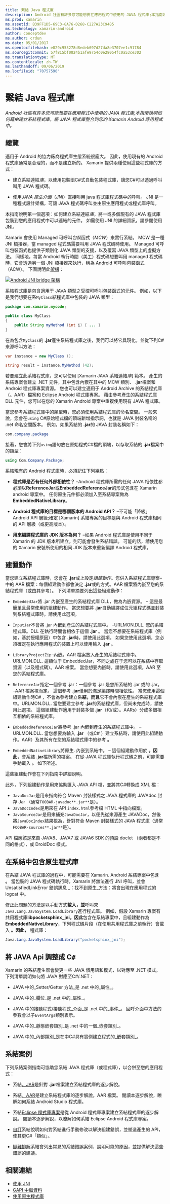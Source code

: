 ```yaml
---
title: 繫結 Java 程式庫
description: Android 社區有許多您可能想要在應用程式中使用的 JAVA 程式庫;本指南說明如何藉由建立系結程式庫，將 JAVA 程式庫整合到您的 Xamarin Android 應用程式中。
ms.prod: xamarin
ms.assetid: B39FF1D5-69C3-8A76-D268-C227A23C9485
ms.technology: xamarin-android
author: conceptdev
ms.author: crdun
ms.date: 05/01/2017
ms.openlocfilehash: e829c953278d8edeb697d27da8e3707ee1c91784
ms.sourcegitcommit: 57f815bf0024b1afe9754c0e28054fc0a53ce302
ms.translationtype: MT
ms.contentlocale: zh-TW
ms.lasthandoff: 09/06/2019
ms.locfileid: "70757590"
---
```

# <a name="binding-a-java-library"></a>繫結 Java 程式庫

_Android 社區有許多您可能想要在應用程式中使用的 JAVA 程式庫;本指南說明如何藉由建立系結程式庫，將 JAVA 程式庫整合到您的 Xamarin Android 應用程式中。_

## <a name="overview"></a>總覽

適用于 Android 的協力廠商程式庫生態系統很龐大。 因此，使用現有的 Android 程式庫通常是合理的，而不是建立新的。 Xamarin 提供兩種使用這些程式庫的方式：

- 建立系結連結*庫*，以使用包裝函C#式自動包裝程式庫，讓您C#可以透過呼叫叫用 JAVA 程式碼。

- 使用*JAVA 原生介面*（*JNI*）直接叫用 java 程式庫程式碼中的呼叫。 JNI 是一種程式設計架構，可讓 JAVA 程式碼呼叫並由原生應用程式或程式庫呼叫。

本指南說明第一個選項：如何建立系結連結*庫*，將一或多個現有的 JAVA 程式庫包裝到您的應用程式中可以連結的元件。 如需使用 JNI 的詳細資訊，請參閱使用[JNI](~/android/platform/java-integration/working-with-jni.md)。

Xamarin 會使用 Managed 可呼叫*包裝*函式（*MCW*）來實行系結。 MCW 是一種 JNI 橋接器，當 managed 程式碼需要叫用 JAVA 程式碼時使用。 Managed 可呼叫包裝函式也提供子類別化 JAVA 類型的支援，以及覆寫 JAVA 類型上的虛擬方法。 同樣地，每當 Android 執行時間（美工）程式碼想要叫用 managed 程式碼時，它會透過另一個 JNI 橋接器來執行，稱為 Android 可呼叫包裝函式（ACW）。 下圖說明此[架構](~/android/internals/architecture.md)：

[![Android JNI bridge 架構](images/architecture.png)](images/architecture.png#lightbox)

系結程式庫是包含適用于 JAVA 類型之受控可呼叫包裝函式的元件。 例如，以下是我們想要在系`MyClass`結程式庫中包裝的 JAVA 類型：

```java
package com.xamarin.mycode;

public class MyClass
{
    public String myMethod (int i) { ... }
}
```

在為包含`MyClass`的 **.jar**產生系結程式庫之後，我們可以將它具現化，並從下列C#來源呼叫方法：

```csharp
var instance = new MyClass ();

string result = instance.MyMethod (42);
```

若要建立此系結程式庫，您可以使用 [Xamarin JAVA 系結連結*庫*] 範本。 產生的系結專案會建立 .NET 元件，其中包含內嵌在其中的 MCW 類別、 **.jar**檔案和 Android 程式庫專案資源。 您也可以建立適用于 Android Archive 的系結程式庫（。AAR）檔案和 Eclipse Android 程式庫專案。 藉由參考產生的系結程式庫 DLL 元件，您可以在您的 Xamarin Android 專案中重複使用現有 JAVA 程式庫。

當您參考系結程式庫中的類型時，您必須使用系結程式庫的命名空間。 一般來說，您會在`using` C#原始程式檔的頂端新增指示詞，也就是 JAVA 封裝名稱的 .net 命名空間版本。 例如，如果系結的 **.jar**的 JAVA 封裝名稱如下：

```csharp
com.company.package
```

接著，您會將下列`using`語句放在原始程式C#檔的頂端，以存取系結的 **.jar**檔案中的類型：

```csharp
using Com.Company.Package;
```

系結現有的 Android 程式庫時，必須記住下列幾點：

- **程式庫是否有任何外部相依性？** &ndash;Android 程式庫所需的任何 JAVA 相依性都必須以**ReferenceJar**或**EmbeddedReferenceJar**的形式包含在 Xamarin android 專案中。 任何原生元件都必須加入至系結專案做為**EmbeddedNativeLibrary**。  

- **Android 程式庫的目標是哪個版本的 Android API？** &ndash;不可能「降級」 Android API 層級;確定 [Xamarin] 系結專案的目標是與 Android 程式庫相同的 API 層級（或更高版本）。

- **用來編譯程式庫的 JDK 版本為何？** &ndash;如果 Android 程式庫是使用不同于 Xamarin 的 JDK 版本所建立，則可能會發生系結錯誤。 可能的話，請使用您的 Xamarin 安裝所使用的相同 JDK 版本來重新編譯 Android 程式庫。

## <a name="build-actions"></a>建置動作

當您建立系結程式庫時，您會在 **.jar**或上設定*組建動作*。您併入系結程式庫專案&ndash;中的 AAR 檔案：每個組建動作都會決定 **.jar**或的方式。AAR 檔案將內嵌至您的系結程式庫（或由其參考）。 下列清單摘要列出這些組建動作：

- `EmbeddedJar`將 .jar 內嵌至產生的系結程式庫 DLL，做為內嵌資源。 &ndash; 這是最簡單且最常使用的組建動作。 當您想要將 **.jar**自動編譯成位元組程式碼並封裝到系結程式庫時，請使用此選項。

- `InputJar`不會將 .jar 內嵌到產生的系結程式庫中。 &ndash;URLMON.DLL. 您的系結程式庫。DLL 在執行時間會相依于這個 **.jar** 。 當您不想要在系結程式庫（例如，基於授權原因）中包含 **.jar**時，請使用此選項。 如果您使用此選項，您必須確定在執行應用程式的裝置上可以使用輸入 **.jar** 。

- `LibraryProjectZip`&ndash;內嵌。AAR 檔案放入產生的系結程式庫中。URLMON.DLL. 這類似于 EmbeddedJar，不同之處在于您可以在系結中存取資源（以及程式碼）。AAR 檔案。 當您想要內嵌時，請使用此選項。AAR 至您的系結程式庫。

- `ReferenceJar`指定一個參考 .jar：一個參考 .jar 是您所系結的 .jar 或的 .jar。 &ndash;AAR 檔案視而定。 這個參考 **.jar**僅用於滿足編譯時間相依性。 當您使用這個組建動作時C# ，不會為參考建立系**結，而且**它不會內嵌在產生的系結程式庫中。URLMON.DLL. 當您要建立參考 **.jar**的系結程式庫，但尚未完成時，請使用此選項。 這個組建動作適用于封裝多個 **.jar**（和/或）。AARs）分成多個相互相依的系結程式庫。

- `EmbeddedReferenceJar`將參考 .jar 內嵌到產生的系結程式庫中。 &ndash;URLMON.DLL. 當您想要為輸入 **.jar** （或C# ）建立系結時，請使用此組建動作。AAR）及其所有在您的系結程式庫中的參考 **。**

- `EmbeddedNativeLibrary`將原生. 內嵌到系結中。 &ndash; 這個組建動作用於 **。因此**，會系結 **.jar**檔所需的檔案。 在從 JAVA 程式庫執行程式碼之前，可能需要手動載入 **。** 如下所述。

這些組建動作會在下列指南中詳細說明。

此外，下列組建動作是用來協助匯入 JAVA API 檔，並將其C#轉換成 XML 檔：

- `JavaDocJar`是用來指向符合 Maven 封裝樣式之 JAVA 程式庫的 JAVAdoc 封存 Jar （通常`FOOBAR-javadoc**.jar**`是）。
- `JavaDocIndex`是用來在 API `index.html`參考檔 HTML 中指向檔案。
- `JavaSourceJar`是用來補充`JavaDocJar`，以便先從來源產生 JAVADoc，然後將`JavaDocIndex`結果視為，針對符合 Maven 封裝樣式的 JAVA 程式庫（通常`FOOBAR-sources**.jar**`是）。

API 檔應該是來自 JAVA8、JAVA7 或 JAVA6 SDK 的預設 doclet （兩者都是不同的格式），或 DroidDoc 樣式。

## <a name="including-a-native-library-in-a-binding"></a>在系結中包含原生程式庫

在系結 JAVA 程式庫的過程中，可能需要在 Xamarin. Android 系結專案中包含 **。** 當包裝的 JAVA 程式碼執行時，Xamarin 將無法進行 JNI 呼叫，並會 UnsatisfiedLinkError 錯誤訊息 _：找不到原生_方法：將會出現在應用程式的 logcat 中。

修正此問題的方法是以手動方式**載入，並**呼叫來`Java.Lang.JavaSystem.LoadLibrary`進行程式庫。 例如，假設 Xamarin 專案有共用程式庫**libpocketsphinx_jni。因此**包含在系結專案中，且組建動作為**EmbeddedNativeLibrary**，下列程式碼片段（在使用共用程式庫之前執行）會載入 **。因此，** 程式庫：

```csharp
Java.Lang.JavaSystem.LoadLibrary("pocketsphinx_jni");
```

## <a name="adapting-java-apis-to-ceparsl"></a>將 JAVA Api 調整成 C&eparsl;

Xamarin 的系結產生器會變更一些 JAVA 慣用語和模式，以對應至 .NET 模式。 下列清單說明如何將 JAVA 對應至C#/.NET：

- JAVA 中的_Setter/Getter 方法_是 .net 中的_屬性_。

- JAVA 中的_欄位_是 .net 中的_屬性_。

- JAVA 中的接聽程式/接聽程式_介面_是 .net 中的_事件_。 回呼介面中方法的參數會以子`EventArgs`類別表示。

- JAVA 中的_靜態嵌套類別_是 .net 中的一個_嵌套類別_。

- JAVA 中的_內部類別_是在中C#具有實例建立程式的_嵌套類別_。

## <a name="binding-scenarios"></a>系結案例

下列系結案例指南可協助您系結 JAVA 程式庫（或程式庫），以合併至您的應用程式：

- 系結[。JAR](~/android/platform/binding-java-library/binding-a-jar.md)是針對 **.jar**檔案建立系結程式庫的逐步解說。

- 系結[。AAR](~/android/platform/binding-java-library/binding-an-aar.md)是建立系結程式庫的逐步解說。AAR 檔案。 閱讀本逐步解說，瞭解如何系結 Android Studio 程式庫。

- 系結[Eclipse 程式庫專案](~/android/platform/binding-java-library/binding-a-library-project.md)是從 Android 程式庫專案建立系結程式庫的逐步解說。 閱讀本逐步解說，以瞭解如何系結 Eclipse Android 程式庫專案。

- [自訂](~/android/platform/binding-java-library/customizing-bindings/index.md)系結說明如何對系結進行手動修改以解決組建錯誤，並塑造產生的 API，使其更C#「類似」。

- [疑難排解](~/android/platform/binding-java-library/troubleshooting-bindings.md)系結會列出常見的系結錯誤案例、說明可能的原因，並提供解決這些錯誤的建議。

## <a name="related-links"></a>相關連結

- [使用 JNI](~/android/platform/java-integration/working-with-jni.md)
- [GAPI 中繼資料](https://www.mono-project.com/docs/gui/gtksharp/gapi/#metadata)
- [使用原生程式庫](~/android/platform/native-libraries.md)
